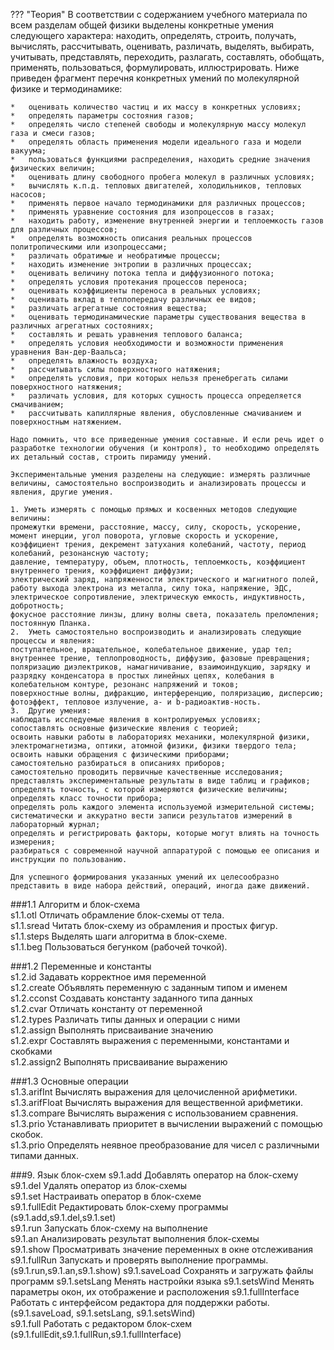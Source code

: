 ??? "Теория"
	В соответствии с содержанием учебного материала по всем разделам общей физики выделены конкретные умения следующего характера: находить, определять, строить, получать, вычислять, рассчитывать, оценивать, различать, выделять, выбирать, учитывать, представлять, переходить, разлагать, составлять, обобщать, применять, пользоваться, формулировать, иллюстрировать. 
	Ниже приведен фрагмент перечня конкретных умений по молекулярной физике и термодинамике:

	*	оценивать количество частиц и их массу в конкретных условиях;
	*	определять параметры состояния газов;
	*	определять число степеней свободы и молекулярную массу молекул газа и смеси газов;
	*	определять область применения модели идеального газа и модели вакуума;
	*	пользоваться функциями распределения, находить средние значения физических величин;
	*	оценивать длину свободного пробега молекул в различных условиях;
	*	вычислять к.п.д. тепловых двигателей, холодильников, тепловых насосов;
	*	применять первое начало термодинамики для различных процессов;
	*	применять уравнение состояния для изопроцессов в газах;
	*	находить работу, изменение внутренней энергии и теплоемкость газов для различных процессов;
	*	определять возможность описания реальных процессов политропическими или изопроцессами;
	*	различать обратимые и необратимые процессы;
	*	находить изменение энтропии в различных процессах;
	*	оценивать величину потока тепла и диффузионного потока;
	*	определять условия протекания процессов переноса;
	*	оценивать коэффициенты переноса в реальных условиях;
	*	оценивать вклад в теплопередачу различных ее видов;
	*	различать агрегатные состояния вещества;
	*	оценивать термодинамические параметры существования вещества в различных агрегатных состояниях;
	*	составлять и решать уравнения теплового баланса;
	*	определять условия необходимости и возможности применения уравнения Ван-дер-Ваальса;
	*	определять влажность воздуха;
	*	рассчитывать силы поверхностного натяжения;
	*	определять условия, при которых нельзя пренебрегать силами поверхностного натяжения;
	*	различать условия, для которых сущность процесса определяется смачиванием;
	*	рассчитывать капиллярные явления, обусловленные смачиванием и поверхностным натяжением.

	Надо помнить, что все приведенные умения составные. И если речь идет о разработке технологии обучения (и контроля), то необходимо определять их детальный состав, строить пирамиду умений.

	Экспериментальные умения разделены на следующие: измерять различные величины, самостоятельно воспроизводить и анализировать процессы и явления, другие умения.
	
	1. Уметь измерять с помощью прямых и косвенных методов следующие величины:
	промежутки времени, расстояние, массу, силу, скорость, ускорение, момент инерции, угол поворота, угловые скорость и ускорение, коэффициент трения, декремент затухания колебаний, частоту, период колебаний, резонансную частоту;
	давление, температуру, объем, плотность, теплоемкость, коэффициент внутреннего трения, коэффициент диффузии;
	электрический заряд, напряженности электрического и магнитного полей, работу выхода электрона из металла, силу тока, напряжение, ЭДС, электрическое сопротивление, электрическую емкость, индуктивность, добротность;
	фокусное расстояние линзы, длину волны света, показатель преломления;
	постоянную Планка.
	2.	Уметь самостоятельно воспроизводить и анализировать следующие процессы и явления:
	поступательное, вращательное, колебательное движение, удар тел;
	внутреннее трение, теплопроводность, диффузию, фазовые превращения;
	поляризацию диэлектриков, намагничивание, взаимоиндукцию, зарядку и разрядку конденсатора в простых линейных цепях, колебания в колебательном контуре, резонанс напряжений и токов;
	поверхностные волны, дифракцию, интерференцию, поляризацию, дисперсию;
	фотоэффект, тепловое излучение, а- и b-радиоактив-ность.
	3.	Другие умения:
	наблюдать исследуемые явления в контролируемых условиях;
	сопоставлять основные физические явления с теорией;
	освоить навыки работы в лабораториях механики, молекулярной физики, электромагнетизма, оптики, атомной физики, физики твердого тела;
	освоить навыки обращения с физическими приборами;
	самостоятельно разбираться в описаниях приборов;
	самостоятельно проводить первичные качественные исследования;
	представлять экспериментальные результаты в виде таблиц и графиков;
	определять точность, с которой измеряются физические величины;
	определять класс точности прибора;
	определять роль каждого элемента используемой измерительной системы;
	систематически и аккуратно вести записи результатов измерений в лабораторный журнал;
	определять и регистрировать факторы, которые могут влиять на точность измерения;
	разбираться с современной научной аппаратурой с помощью ее описания и инструкции по пользованию.
	
	Для успешного формирования указанных умений их целесообразно представить в виде набора действий, операций, иногда даже движений.

###1.1 Алгоритм и блок-схема   
s1.1.otl Отличать обрамление блок-схемы от тела.   
s1.1.sread Читать блок-схему из обрамления и простых фигур.   
s1.1.steps Выделять шаги алгоритма в блок-схеме.   
s1.1.beg Пользоваться бегунком (рабочей точкой).   

###1.2 Переменные и константы    
s1.2.id Задавать корректное имя переменной    
s1.2.create Объявлять переменную с заданным типом и именем     
s1.2.cconst Создавать константу заданного типа данных     
s1.2.cvar Отличать константу от переменной     
s1.2.types Различать типы данных и операции с ними    
s1.2.assign Выполнять присваивание значению    
s1.2.expr   Составлять выражения с переменными, константами и скобками    
s1.2.assign2 Выполнять присваивание выражению    

###1.3 Основные операции  
s1.3.arifInt  Вычислять выражения для целочисленной арифметики.        
s1.3.arifFloat  Вычислять выражения для вещественной арифметики.      
s1.3.compare Вычислять выражения с использованием сравнения.    
s1.3.prio Устанавливать приоритет в вычислении выражений с помощью скобок.    
s1.3.prio Определять неявное преобразование для чисел с различными типами данных.    

###9. Язык блок-схем
s9.1.add  Добавлять оператор на блок-схему    
s9.1.del  Удалять оператор из блок-схемы    
s9.1.set  Настраивать оператор в блок-схеме    
s9.1.fullEdit Редактировать блок-схему программы (s9.1.add,s9.1.del,s9.1.set)   
s9.1.run  Запускать блок-схему на выполнение    
s9.1.an   Анализировать результат выполнения блок-схемы    
s9.1.show  Просматривать значение переменных в окне отслеживания    
s9.1.fullRun Запускать и проверять выполнение программы. (s9.1.run,s9.1.an,s9.1.show) 
s9.1.saveLoad Сохранять и загружать файлы программ
s9.1.setsLang Менять настройки языка
s9.1.setsWind Менять параметры окон, их отображение и расположения
s9.1.fullInterface Работать с интерфейсом редактора для поддержки работы. (s9.1.saveLoad, s9.1.setsLang, s9.1.setsWind)    
s9.1.full Работать с редактором блок-схем (s9.1.fullEdit,s9.1.fullRun,s9.1.fullInterface)    
